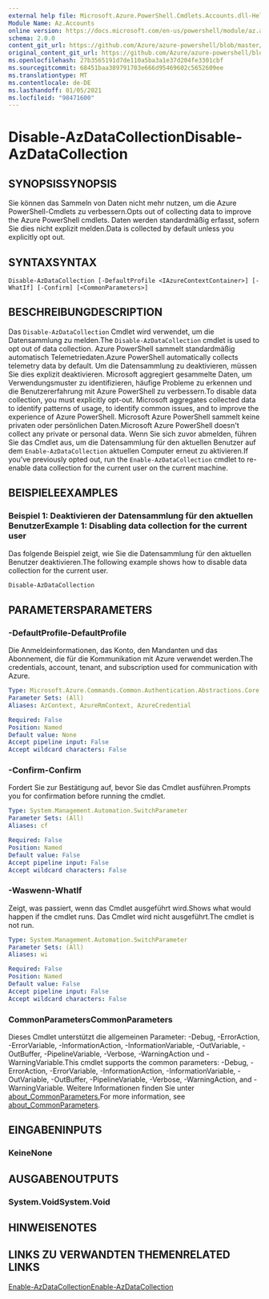 ```yaml
---
external help file: Microsoft.Azure.PowerShell.Cmdlets.Accounts.dll-Help.xml
Module Name: Az.Accounts
online version: https://docs.microsoft.com/en-us/powershell/module/az.accounts/disable-azdatacollection
schema: 2.0.0
content_git_url: https://github.com/Azure/azure-powershell/blob/master/src/Accounts/Accounts/help/Disable-AzDataCollection.md
original_content_git_url: https://github.com/Azure/azure-powershell/blob/master/src/Accounts/Accounts/help/Disable-AzDataCollection.md
ms.openlocfilehash: 27b3565191d7de110a5ba3a1e37d204fe3301cbf
ms.sourcegitcommit: 68451baa389791703e666d95469602c5652609ee
ms.translationtype: MT
ms.contentlocale: de-DE
ms.lasthandoff: 01/05/2021
ms.locfileid: "98471600"
---
```

# <span data-ttu-id="7ff69-101">Disable-AzDataCollection</span><span class="sxs-lookup"><span data-stu-id="7ff69-101">Disable-AzDataCollection</span></span>

## <span data-ttu-id="7ff69-102">SYNOPSIS</span><span class="sxs-lookup"><span data-stu-id="7ff69-102">SYNOPSIS</span></span>
<span data-ttu-id="7ff69-103">Sie können das Sammeln von Daten nicht mehr nutzen, um die Azure PowerShell-Cmdlets zu verbessern.</span><span class="sxs-lookup"><span data-stu-id="7ff69-103">Opts out of collecting data to improve the Azure PowerShell cmdlets.</span></span> <span data-ttu-id="7ff69-104">Daten werden standardmäßig erfasst, sofern Sie dies nicht explizit melden.</span><span class="sxs-lookup"><span data-stu-id="7ff69-104">Data is collected by default unless you explicitly opt out.</span></span>

## <span data-ttu-id="7ff69-105">SYNTAX</span><span class="sxs-lookup"><span data-stu-id="7ff69-105">SYNTAX</span></span>

```
Disable-AzDataCollection [-DefaultProfile <IAzureContextContainer>] [-WhatIf] [-Confirm] [<CommonParameters>]
```

## <span data-ttu-id="7ff69-106">BESCHREIBUNG</span><span class="sxs-lookup"><span data-stu-id="7ff69-106">DESCRIPTION</span></span>

<span data-ttu-id="7ff69-107">Das `Disable-AzDataCollection` Cmdlet wird verwendet, um die Datensammlung zu melden.</span><span class="sxs-lookup"><span data-stu-id="7ff69-107">The `Disable-AzDataCollection` cmdlet is used to opt out of data collection.</span></span> <span data-ttu-id="7ff69-108">Azure PowerShell sammelt standardmäßig automatisch Telemetriedaten.</span><span class="sxs-lookup"><span data-stu-id="7ff69-108">Azure PowerShell automatically collects telemetry data by default.</span></span> <span data-ttu-id="7ff69-109">Um die Datensammlung zu deaktivieren, müssen Sie dies explizit deaktivieren. Microsoft aggregiert gesammelte Daten, um Verwendungsmuster zu identifizieren, häufige Probleme zu erkennen und die Benutzererfahrung mit Azure PowerShell zu verbessern.</span><span class="sxs-lookup"><span data-stu-id="7ff69-109">To disable data collection, you must explicitly opt-out. Microsoft aggregates collected data to identify patterns of usage, to identify common issues, and to improve the experience of Azure PowerShell.</span></span> <span data-ttu-id="7ff69-110">Microsoft Azure PowerShell sammelt keine privaten oder persönlichen Daten.</span><span class="sxs-lookup"><span data-stu-id="7ff69-110">Microsoft Azure PowerShell doesn't collect any private or personal data.</span></span> <span data-ttu-id="7ff69-111">Wenn Sie sich zuvor abmelden, führen Sie das Cmdlet aus, um die Datensammlung für den aktuellen Benutzer auf dem `Enable-AzDataCollection` aktuellen Computer erneut zu aktivieren.</span><span class="sxs-lookup"><span data-stu-id="7ff69-111">If you've previously opted out, run the `Enable-AzDataCollection` cmdlet to re-enable data collection for the current user on the current machine.</span></span>

## <span data-ttu-id="7ff69-112">BEISPIELE</span><span class="sxs-lookup"><span data-stu-id="7ff69-112">EXAMPLES</span></span>

### <span data-ttu-id="7ff69-113">Beispiel 1: Deaktivieren der Datensammlung für den aktuellen Benutzer</span><span class="sxs-lookup"><span data-stu-id="7ff69-113">Example 1: Disabling data collection for the current user</span></span>

<span data-ttu-id="7ff69-114">Das folgende Beispiel zeigt, wie Sie die Datensammlung für den aktuellen Benutzer deaktivieren.</span><span class="sxs-lookup"><span data-stu-id="7ff69-114">The following example shows how to disable data collection for the current user.</span></span>

```powershell
Disable-AzDataCollection
```

## <span data-ttu-id="7ff69-115">PARAMETERS</span><span class="sxs-lookup"><span data-stu-id="7ff69-115">PARAMETERS</span></span>

### <span data-ttu-id="7ff69-116">-DefaultProfile</span><span class="sxs-lookup"><span data-stu-id="7ff69-116">-DefaultProfile</span></span>

<span data-ttu-id="7ff69-117">Die Anmeldeinformationen, das Konto, den Mandanten und das Abonnement, die für die Kommunikation mit Azure verwendet werden.</span><span class="sxs-lookup"><span data-stu-id="7ff69-117">The credentials, account, tenant, and subscription used for communication with Azure.</span></span>

```yaml
Type: Microsoft.Azure.Commands.Common.Authentication.Abstractions.Core.IAzureContextContainer
Parameter Sets: (All)
Aliases: AzContext, AzureRmContext, AzureCredential

Required: False
Position: Named
Default value: None
Accept pipeline input: False
Accept wildcard characters: False
```

### <span data-ttu-id="7ff69-118">-Confirm</span><span class="sxs-lookup"><span data-stu-id="7ff69-118">-Confirm</span></span>

<span data-ttu-id="7ff69-119">Fordert Sie zur Bestätigung auf, bevor Sie das Cmdlet ausführen.</span><span class="sxs-lookup"><span data-stu-id="7ff69-119">Prompts you for confirmation before running the cmdlet.</span></span>

```yaml
Type: System.Management.Automation.SwitchParameter
Parameter Sets: (All)
Aliases: cf

Required: False
Position: Named
Default value: False
Accept pipeline input: False
Accept wildcard characters: False
```

### <span data-ttu-id="7ff69-120">-Waswenn</span><span class="sxs-lookup"><span data-stu-id="7ff69-120">-WhatIf</span></span>

<span data-ttu-id="7ff69-121">Zeigt, was passiert, wenn das Cmdlet ausgeführt wird.</span><span class="sxs-lookup"><span data-stu-id="7ff69-121">Shows what would happen if the cmdlet runs.</span></span> <span data-ttu-id="7ff69-122">Das Cmdlet wird nicht ausgeführt.</span><span class="sxs-lookup"><span data-stu-id="7ff69-122">The cmdlet is not run.</span></span>

```yaml
Type: System.Management.Automation.SwitchParameter
Parameter Sets: (All)
Aliases: wi

Required: False
Position: Named
Default value: False
Accept pipeline input: False
Accept wildcard characters: False
```

### <span data-ttu-id="7ff69-123">CommonParameters</span><span class="sxs-lookup"><span data-stu-id="7ff69-123">CommonParameters</span></span>

<span data-ttu-id="7ff69-124">Dieses Cmdlet unterstützt die allgemeinen Parameter: -Debug, -ErrorAction, -ErrorVariable, -InformationAction, -InformationVariable, -OutVariable, -OutBuffer, -PipelineVariable, -Verbose, -WarningAction und -WarningVariable.</span><span class="sxs-lookup"><span data-stu-id="7ff69-124">This cmdlet supports the common parameters: -Debug, -ErrorAction, -ErrorVariable, -InformationAction, -InformationVariable, -OutVariable, -OutBuffer, -PipelineVariable, -Verbose, -WarningAction, and -WarningVariable.</span></span> <span data-ttu-id="7ff69-125">Weitere Informationen finden Sie unter [about_CommonParameters.](/powershell/module/microsoft.powershell.core/about/about_commonparameters)</span><span class="sxs-lookup"><span data-stu-id="7ff69-125">For more information, see [about_CommonParameters](/powershell/module/microsoft.powershell.core/about/about_commonparameters).</span></span>

## <span data-ttu-id="7ff69-126">EINGABEN</span><span class="sxs-lookup"><span data-stu-id="7ff69-126">INPUTS</span></span>

### <span data-ttu-id="7ff69-127">Keine</span><span class="sxs-lookup"><span data-stu-id="7ff69-127">None</span></span>

## <span data-ttu-id="7ff69-128">AUSGABEN</span><span class="sxs-lookup"><span data-stu-id="7ff69-128">OUTPUTS</span></span>

### <span data-ttu-id="7ff69-129">System.Void</span><span class="sxs-lookup"><span data-stu-id="7ff69-129">System.Void</span></span>

## <span data-ttu-id="7ff69-130">HINWEISE</span><span class="sxs-lookup"><span data-stu-id="7ff69-130">NOTES</span></span>

## <span data-ttu-id="7ff69-131">LINKS ZU VERWANDTEN THEMEN</span><span class="sxs-lookup"><span data-stu-id="7ff69-131">RELATED LINKS</span></span>

[<span data-ttu-id="7ff69-132">Enable-AzDataCollection</span><span class="sxs-lookup"><span data-stu-id="7ff69-132">Enable-AzDataCollection</span></span>](./Enable-AzDataCollection.md)

